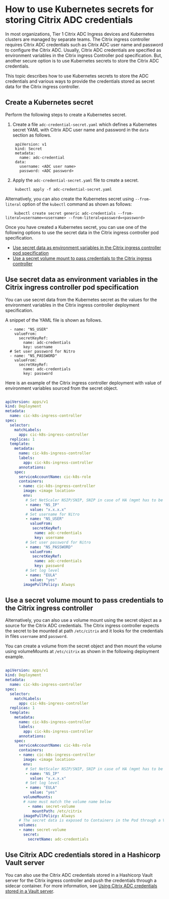 # How to use Kubernetes secrets for storing Citrix ADC credentials

In most organizations, Tier 1 Citrix ADC Ingress devices and Kubernetes clusters are managed by separate teams. The Citrix ingress controller requires Citrix ADC credentials such as Citrix ADC user name and password to configure the Citrix ADC. Usually, Citrix ADC credentials are specified as environment variables in the Citrix ingress Controller pod specification. But, another secure option is to use Kubernetes secrets to store the Citrix ADC credentials.

This topic describes how to use Kubernetes secrets to store the ADC credentials and
various ways to provide the credentials stored as secret data for the Citrix ingress controller.

## Create a Kubernetes secret

Perform the following steps to create a Kubernetes secret.

1. Create a file `adc-credential-secret.yaml` which defines a Kubernetes secret YAML with Citrix ADC user name and password in the `data` section as follows.

        apiVersion: v1
        kind: Secret
        metadata:
          name: adc-credential
        data:
          username: <ADC user name>
          password: <ADC password>

2. Apply the `adc-credential-secret.yaml` file to create a secret.
   
        kubectl apply -f adc-credential-secret.yaml

Alternatively, you can also create the Kubernetes secret using `--from-literal` option of the `kubectl` command as shown as follows:

        kubectl create secret generic adc-credentials --from-literal=username=<username> --from-literal=password=<password>

Once you have created a Kubernetes secret, you can use one of the following options to use the secret data in the Citrix ingress controller pod specification.

  - [Use secret data as environment variables in the Citrix ingress controller pod specification](#Use-secret-data-as-environment-variables-in-the-Citrix-ingress-controller-pod-specification)
  - [Use a secret volume mount to pass credentials to the Citrix ingress controller](#Use-a-secret-volume-mount-to-pass-credentials-to-the-Citrix-ingress-controller)

## Use secret data as environment variables in the Citrix ingress controller pod specification

You can use secret data from the Kubernetes secret as the values for the environment variables in the Citrix ingress controller deployment specification.  

A snippet of the YAML file is shown as follows.

      - name: "NS_USER"
        valueFrom:
          secretKeyRef:
            name: adc-credentials
            key: username
      # Set user password for Nitro
      - name: "NS_PASSWORD"
        valueFrom:
          secretKeyRef:
            name: adc-credentials
            key: password

Here is an example of the Citrix ingress controller deployment with value of environment variables sourced from the secret object.

``` yml

apiVersion: apps/v1
kind: Deployment
metadata:
  name: cic-k8s-ingress-controller
spec:
  selector:
    matchLabels:
      app: cic-k8s-ingress-controller
  replicas: 1
  template:
    metadata:
      name: cic-k8s-ingress-controller
      labels:
        app: cic-k8s-ingress-controller
      annotations:
    spec:
      serviceAccountName: cic-k8s-role
      containers:
      - name: cic-k8s-ingress-controller
        image: <image location>
        env:
         # Set NetScaler NSIP/SNIP, SNIP in case of HA (mgmt has to be enabled)
         - name: "NS_IP"
           value: "x.x.x.x"
         # Set username for Nitro
         - name: "NS_USER"
           valueFrom:
            secretKeyRef:
             name: adc-credentials
             key: username
         # Set user password for Nitro
         - name: "NS_PASSWORD"
           valueFrom:
            secretKeyRef:
             name: adc-credentials
             key: password
         # Set log level
         - name: "EULA"
           value: "yes"
        imagePullPolicy: Always
```

## Use a secret volume mount to pass credentials to the Citrix ingress controller

Alternatively, you can also use a volume mount using the secret object as a source for the Citrix ADC credentials. The Citrix ingress controller expects the secret to be mounted at path `/etc/citrix` and it looks for the credentials in files `username` and `password`.  

You can create a volume from the secret object and then mount the volume using volumeMounts at `/etc/citrix` as shown in the following deployment example.

```yml

apiVersion: apps/v1
kind: Deployment
metadata:
  name: cic-k8s-ingress-controller
spec:
  selector:
    matchLabels:
      app: cic-k8s-ingress-controller
  replicas: 1
  template:
    metadata:
      name: cic-k8s-ingress-controller
      labels:
        app: cic-k8s-ingress-controller
      annotations:
    spec:
      serviceAccountName: cic-k8s-role
      containers:
      - name: cic-k8s-ingress-controller
        image: <image location>
        env:
         # Set NetScaler NSIP/SNIP, SNIP in case of HA (mgmt has to be enabled)
         - name: "NS_IP"
           value: "x.x.x.x"       
         # Set log level
         - name: "EULA"
           value: "yes"
        volumeMounts:
        # name must match the volume name below
          - name: secret-volume
            mountPath: /etc/citrix
        imagePullPolicy: Always
      # The secret data is exposed to Containers in the Pod through a Volume.
      volumes:
      - name: secret-volume
        secret:
          secretName: adc-credentials
```

## Use Citrix ADC credentials stored in a Hashicorp Vault server

You can also use the Citrix ADC credentials stored in a Hashicorp Vault server for the Citrix ingress controller and push the credentials through a sidecar container.
For more information, see [Using Citrix ADC credentials stored in a Vault server](https://github.com/netscaler/netscaler-k8s-ingress-controller/blob/master/docs/how-to/use-vault-stored-credentials-for-cic.md).